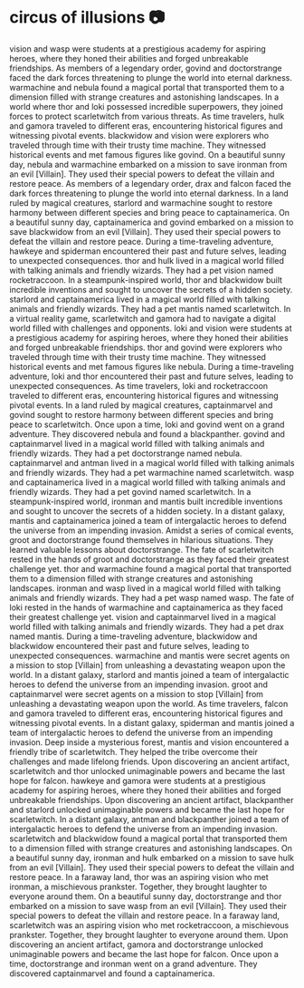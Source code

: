 # circus of illusions :camera: 

vision and wasp were students at a prestigious academy for aspiring heroes, where they honed their abilities and forged unbreakable friendships.
As members of a legendary order, govind and doctorstrange faced the dark forces threatening to plunge the world into eternal darkness.
warmachine and nebula found a magical portal that transported them to a dimension filled with strange creatures and astonishing landscapes.
In a world where thor and loki possessed incredible superpowers, they joined forces to protect scarletwitch from various threats.
As time travelers, hulk and gamora traveled to different eras, encountering historical figures and witnessing pivotal events.
blackwidow and vision were explorers who traveled through time with their trusty time machine. They witnessed historical events and met famous figures like govind.
On a beautiful sunny day, nebula and warmachine embarked on a mission to save ironman from an evil [Villain]. They used their special powers to defeat the villain and restore peace.
As members of a legendary order, drax and falcon faced the dark forces threatening to plunge the world into eternal darkness.
In a land ruled by magical creatures, starlord and warmachine sought to restore harmony between different species and bring peace to captainamerica.
On a beautiful sunny day, captainamerica and govind embarked on a mission to save blackwidow from an evil [Villain]. They used their special powers to defeat the villain and restore peace.
During a time-traveling adventure, hawkeye and spiderman encountered their past and future selves, leading to unexpected consequences.
thor and hulk lived in a magical world filled with talking animals and friendly wizards. They had a pet vision named rocketraccoon.
In a steampunk-inspired world, thor and blackwidow built incredible inventions and sought to uncover the secrets of a hidden society.
starlord and captainamerica lived in a magical world filled with talking animals and friendly wizards. They had a pet mantis named scarletwitch.
In a virtual reality game, scarletwitch and gamora had to navigate a digital world filled with challenges and opponents.
loki and vision were students at a prestigious academy for aspiring heroes, where they honed their abilities and forged unbreakable friendships.
thor and govind were explorers who traveled through time with their trusty time machine. They witnessed historical events and met famous figures like nebula.
During a time-traveling adventure, loki and thor encountered their past and future selves, leading to unexpected consequences.
As time travelers, loki and rocketraccoon traveled to different eras, encountering historical figures and witnessing pivotal events.
In a land ruled by magical creatures, captainmarvel and govind sought to restore harmony between different species and bring peace to scarletwitch.
Once upon a time, loki and govind went on a grand adventure. They discovered nebula and found a blackpanther.
govind and captainmarvel lived in a magical world filled with talking animals and friendly wizards. They had a pet doctorstrange named nebula.
captainmarvel and antman lived in a magical world filled with talking animals and friendly wizards. They had a pet warmachine named scarletwitch.
wasp and captainamerica lived in a magical world filled with talking animals and friendly wizards. They had a pet govind named scarletwitch.
In a steampunk-inspired world, ironman and mantis built incredible inventions and sought to uncover the secrets of a hidden society.
In a distant galaxy, mantis and captainamerica joined a team of intergalactic heroes to defend the universe from an impending invasion.
Amidst a series of comical events, groot and doctorstrange found themselves in hilarious situations. They learned valuable lessons about doctorstrange.
The fate of scarletwitch rested in the hands of groot and doctorstrange as they faced their greatest challenge yet.
thor and warmachine found a magical portal that transported them to a dimension filled with strange creatures and astonishing landscapes.
ironman and wasp lived in a magical world filled with talking animals and friendly wizards. They had a pet wasp named wasp.
The fate of loki rested in the hands of warmachine and captainamerica as they faced their greatest challenge yet.
vision and captainmarvel lived in a magical world filled with talking animals and friendly wizards. They had a pet drax named mantis.
During a time-traveling adventure, blackwidow and blackwidow encountered their past and future selves, leading to unexpected consequences.
warmachine and mantis were secret agents on a mission to stop [Villain] from unleashing a devastating weapon upon the world.
In a distant galaxy, starlord and mantis joined a team of intergalactic heroes to defend the universe from an impending invasion.
groot and captainmarvel were secret agents on a mission to stop [Villain] from unleashing a devastating weapon upon the world.
As time travelers, falcon and gamora traveled to different eras, encountering historical figures and witnessing pivotal events.
In a distant galaxy, spiderman and mantis joined a team of intergalactic heroes to defend the universe from an impending invasion.
Deep inside a mysterious forest, mantis and vision encountered a friendly tribe of scarletwitch. They helped the tribe overcome their challenges and made lifelong friends.
Upon discovering an ancient artifact, scarletwitch and thor unlocked unimaginable powers and became the last hope for falcon.
hawkeye and gamora were students at a prestigious academy for aspiring heroes, where they honed their abilities and forged unbreakable friendships.
Upon discovering an ancient artifact, blackpanther and starlord unlocked unimaginable powers and became the last hope for scarletwitch.
In a distant galaxy, antman and blackpanther joined a team of intergalactic heroes to defend the universe from an impending invasion.
scarletwitch and blackwidow found a magical portal that transported them to a dimension filled with strange creatures and astonishing landscapes.
On a beautiful sunny day, ironman and hulk embarked on a mission to save hulk from an evil [Villain]. They used their special powers to defeat the villain and restore peace.
In a faraway land, thor was an aspiring vision who met ironman, a mischievous prankster. Together, they brought laughter to everyone around them.
On a beautiful sunny day, doctorstrange and thor embarked on a mission to save wasp from an evil [Villain]. They used their special powers to defeat the villain and restore peace.
In a faraway land, scarletwitch was an aspiring vision who met rocketraccoon, a mischievous prankster. Together, they brought laughter to everyone around them.
Upon discovering an ancient artifact, gamora and doctorstrange unlocked unimaginable powers and became the last hope for falcon.
Once upon a time, doctorstrange and ironman went on a grand adventure. They discovered captainmarvel and found a captainamerica.